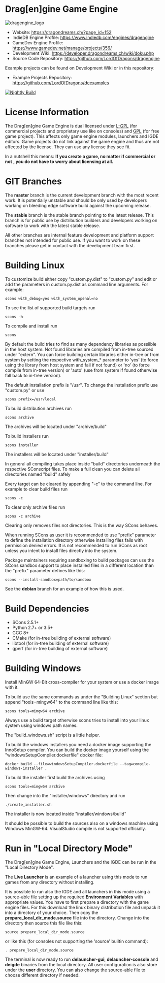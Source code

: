 # Drag[en]gine Game Engine

![dragengine_logo](https://dragondreams.ch/wp-content/uploads/2020/03/banner_medium.png)

- Website: https://dragondreams.ch/?page_id=152
- IndieDB Engine Profile: https://www.indiedb.com/engines/dragengine
- GameDev Engine Profile: https://www.gamedev.net/manage/projects/356/
- Development Wiki: https://developer.dragondreams.ch/wiki/doku.php
- Source Code Repository: https://github.com/LordOfDragons/dragengine

Example projects can be found on Development Wiki or in this repository:
- Example Projects Repository: https://github.com/LordOfDragons/deexamples

[![Nightly Build](https://github.com/LordOfDragons/dragengine/actions/workflows/nightly_build.yml/badge.svg)](https://github.com/LordOfDragons/dragengine/actions/workflows/nightly_build.yml)

# License Information

The Drag\[en\]gine Game Engine is dual licensed under [L-GPL](https://www.gnu.org/licenses/lgpl-3.0.html)
(for commercial projects and proprietary use like on consoles) and
[GPL](https://www.gnu.org/licenses/gpl-3.0.html) (for free game project).
This affects only game engine modules, launchers and IGDE editors.
Game projects do not link against the game engine and thus are not affected by
the license. They can use any license they see fit.

In a nutshell this means: __If you create a game, no matter if commercial or not__
__, you do not have to worry about licensing at all.__

# GIT Branches

The __master__ branch is the current development branch with the most recent work.
It is potentially unstable and should be only used by developers working on
bleeding edge software build against the upcoming release.

The __stable__ branch is the stable branch pointing to the latest release. This
branch is for public use by distribution builders and developers working on
software to work with the latest stable release.

All other branches are internal feature development and platform support branches
not intended for public use. If you want to work on these branches please get in
contact with the development team first.

# Building Linux

To customize build either copy "custom.py.dist" to "custom.py" and edit or add the
parameters in custom.py.dist as command line arguments. For example:

    scons with_debug=yes with_system_openal=no


To see the list of supported build targets run

    scons -h

To compile and install run

    scons

By default the build tries to find as many dependency libraries as possiible in
the host system. Not found libraries are compiled from in-tree sourced under "extern".
You can force building certain libraries either in-tree or from system by setting the
respective with_system_* parameter to 'yes' (to force using the library from host
system and fail if not found) or 'no' (to force compile from in-tree version) or
'auto' (use from system if found otherwise fall back to in-tree version).

The default installation prefix is "/usr". To change the installation prefix use
"custom.py" or use

    scons prefix=/usr/local

To build distribution archives run

    scons archive

The archives will be located under "archive/build"

To build installers run

    scons installer

The installers will be located under "installer/build"

In general all compiling takes place inside "build" directories underneath the
respective SConscript files. To make a full clean you can delete all directories
named "build" safely

Every target can be cleared by appending "-c" to the command line. For example
to clear build files run

    scons -c

To clear only archive files run

    scons -c archive

Clearing only removes files not directories. This is the way SCons behaves.

When running SCons as user it is recommended to use "prefix" parameter to define
the installation directory otherwise installing files fails with permission
denied errors. It is not recommended to run SCons as root unless you intent to
install files directly into the system.

Package maintainers requiring sandboxing to build packages can use the SCons
sandbox support to place installed files in a different location than the
"prefix" parameter defines like this:

    scons --install-sandbox=path/to/sandbox

See the __debian__ branch for an example of how this is used.


# Build Dependencies

- SCons 2.5.1+
- Python 2.7+ or 3.5+
- GCC 8+
- CMake (for in-tree building of external software)
- libtool (for in-tree building of external software)
- gperf (for in-tree building of external software)


# Building Windows

Install MinGW 64-Bit cross-compiler for your system or use a docker image with it.

To build use the same commands as under the "Building Linux" section but append
"tools=mingw64" to the command line like this:

    scons tools=mingw64 archive

Always use a build target otherwise scons tries to install into your linux system
using windows path names.

The "build_windows.sh" script is a little helper.

To build the windows installers you need a docker image supporting the InnoSetup
compiler. You can build the docker image yourself using the
"windowsSetupCompiler.dockerfile" docker file:

    docker build --file=windowsSetupCompiler.dockerfile --tag=compile-windows-installer .

To build the installer first build the archives using

    scons tools=mingw64 archive

Then change into the "installer/windows" directory and run

    ./create_installer.sh

The installer is now located inside "installer/windows/build"

It should be possible to build the sources also on a windows machine using Windows
MinGW-64. VisualStudio compile is not supported officially.


# Run in "Local Directory Mode"

The Drag\[en\]gine Game Engine, Launchers and the IGDE can be run in the "Local Directory Mode".

The **Live Launcher** is an example of a launcher using this mode to run games from any
directory without installing.

It is possible to run also the IGDE and all launchers in this mode using a source-able file
setting up the required **Environment Variables** with appropriate values. You have to first
prepare a directory with the game engine files. For this download the linux binary distribution
file and unpack it into a directory of your choice. Then copy the **prepare_local_dir_mode.source**
file into the directory. Change into the directory then source this file like this:

    source prepare_local_dir_mode.source

or like this (for consoles not supporting the 'source' builtin command):

    . prepare_local_dir_mode.source

The terminal is now ready to run **delauncher-gui**, **delauncher-console** and **deigde**
binaries from the local directory. All user configuration is also store under the **user**
directory. You can also change the source-able file to choose different directory if needed.

